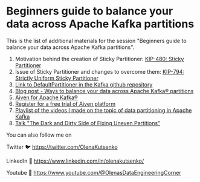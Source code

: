 # Beginners guide to balance your data across Apache Kafka partitions

This is the list of additional materials for the session "Beginners guide to balance your data across Apache Kafka partitions".

1. Motivation behind the creation of Sticky Partitioner: [KIP-480: Sticky Partitioner](https://cwiki.apache.org/confluence/display/KAFKA/KIP-480%3A+Sticky+Partitioner)
2. Issue of Sticky Partitioner and changes to overcome them: [KIP-794: Strictly Uniform Sticky Partitioner](https://cwiki.apache.org/confluence/display/KAFKA/KIP-794%3A+Strictly+Uniform+Sticky+Partitioner) 
3. [Link to DefaultPartitioner in the Kafka github repository](https://github.com/apache/kafka/blob/trunk/clients/src/main/java/org/apache/kafka/clients/producer/internals/BuiltInPartitioner.java)
3. [Blog post - Ways to balance your data across Apache Kafka® partitions](https://aiven.io/developer/balance-data-across-kafka-partitions)
4. [Aiven for Apache Kafka®](https://aiven.io/kafka)
1. [Register for a free trial of Aiven platform](https://console.aiven.io/)
5. [Playlist of the videos I made on the topic of data partitioning in Apache Kafka](https://www.youtube.com/playlist?list=PLRGo5Bt8bgL5ZbpuBHSPSLVWhbMSX1Z6T)
6. [Talk "The Dark and Dirty Side of Fixing Uneven Partitions"](https://www.confluent.io/events/kafka-summit-london-2023/the-dark-and-dirty-side-of-fixing-uneven-partitions/)


You can also follow me on

Twitter 🐦 https://twitter.com/OlenaKutsenko

LinkedIn 👥 https://www.linkedin.com/in/olenakutsenko/

Youtube 🎥 https://www.youtube.com/@OlenasDataEngineeringCorner
